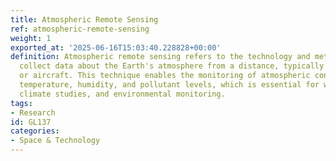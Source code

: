 ```yaml
---
title: Atmospheric Remote Sensing
ref: atmospheric-remote-sensing
weight: 1
exported_at: '2025-06-16T15:03:40.228828+00:00'
definition: Atmospheric remote sensing refers to the technology and methods used to
  collect data about the Earth's atmosphere from a distance, typically using satellites
  or aircraft. This technique enables the monitoring of atmospheric conditions, including
  temperature, humidity, and pollutant levels, which is essential for weather forecasting,
  climate studies, and environmental monitoring.
tags:
- Research
id: GL137
categories:
- Space & Technology
---
```


